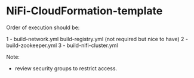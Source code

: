 # NiFi-CloudFormation-template


Order of execution should be: 

1 - build-network.yml
    build-registry.yml (not required but nice to have)
2 - build-zookeeper.yml
3 - build-nifi-cluster.yml

Note:
 - review security groups to restrict access. 
